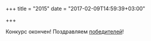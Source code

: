 +++
title = "2015"
date = "2017-02-09T14:59:39+03:00"

+++

Конкурс окончен! Поздравляем [победителей](../winners/2015.pdf)!